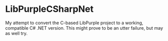 LibPurpleCSharpNet
==================
My attempt to convert the C-based LibPurple project to a working, compatible C# .NET version.
This might prove to be an utter failure, but may as well try.
